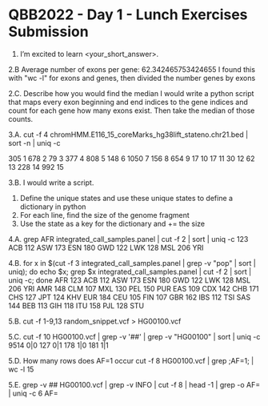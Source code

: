  # QBB2022 - Day 1 - Lunch Exercises Submission

 1. I’m excited to learn <your_short_answer>.

2.B 
Average number of exons per gene: 62.342465753424655
I found this with "wc -l" for exons and genes, then divided the number genes by exons

2.C. Describe how you would find the median
I would write a python script that maps every exon beginning and end indices to the gene indices
and count for each gene how many exons exist. Then take the median of those counts.

3.A.
cut -f 4 chromHMM.E116_15_coreMarks_hg38lift_stateno.chr21.bed | sort -n | uniq -c

 305 1
 678 2
  79 3
 377 4
 808 5
 148 6
1050 7
 156 8
 654 9
  17 10
  17 11
  30 12
  62 13
 228 14
 992 15

3.B.
I would write a script. 
1. Define the unique states and use these unique states to define a dictionary in python
2. For each line, find the size of the genome fragment 
3. Use the state as a key for the dictionary and += the size


4.A.
grep AFR integrated_call_samples.panel | cut -f 2 | sort | uniq -c
 123 ACB
 112 ASW
 173 ESN
 180 GWD
 122 LWK
 128 MSL
 206 YRI

4.B.
for x in $(cut -f 3 integrated_call_samples.panel | grep -v "pop" | sort | uniq); do echo $x; grep $x integrated_call_samples.panel | cut -f 2 | sort | uniq -c; done
AFR
 123 ACB
 112 ASW
 173 ESN
 180 GWD
 122 LWK
 128 MSL
 206 YRI
AMR
 148 CLM
 107 MXL
 130 PEL
 150 PUR
EAS
 109 CDX
 142 CHB
 171 CHS
 127 JPT
 124 KHV
EUR
 184 CEU
 105 FIN
 107 GBR
 162 IBS
 112 TSI
SAS
 144 BEB
 113 GIH
 118 ITU
 158 PJL
 128 STU

5.B.
cut -f 1-9,13 random_snippet.vcf > HG00100.vcf

5.C.
cut -f 10 HG00100.vcf | grep -v '##' | grep -v "HG00100" | sort | uniq -c
9514 0|0
 127 0|1
 178 1|0
 181 1|1

5.D.
How many rows does AF=1 occur
cut -f 8 HG00100.vcf | grep ;AF=1; | wc -l
      15

5.E. 
grep -v ## HG00100.vcf | grep -v INFO | cut -f 8 | head -1 | grep -o AF= | uniq -c
   6 AF=


